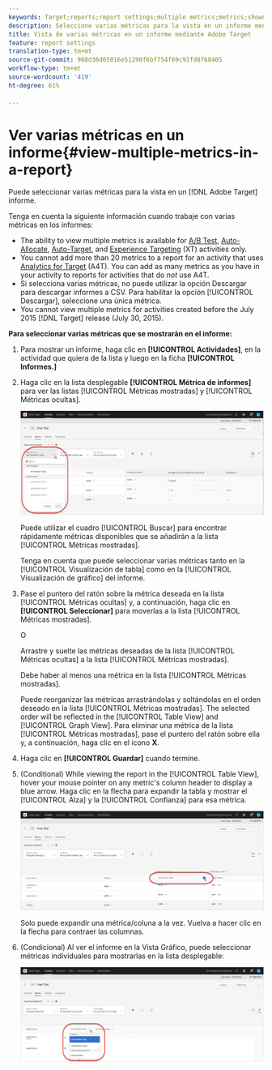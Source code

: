 ```yaml
---
keywords: Target;reports;report settings;multiple metrics;metrics;shown metrics;hidden metrics
description: Seleccione varias métricas para la vista en un informe mediante Adobe Target.
title: Vista de varias métricas en un informe mediante Adobe Target
feature: report settings
translation-type: tm+mt
source-git-commit: 968d36d65016e51290f6bf754f69c91fd8f68405
workflow-type: tm+mt
source-wordcount: '419'
ht-degree: 61%

---
```



# Ver varias métricas en un informe{#view-multiple-metrics-in-a-report}

Puede seleccionar varias métricas para la vista en un [!DNL Adobe Target] informe.

Tenga en cuenta la siguiente información cuando trabaje con varias métricas en los informes:

* The ability to view multiple metrics is available for [A/B Test](/help/c-activities/t-test-ab/test-ab.md), [Auto-Allocate](/help/c-activities/automated-traffic-allocation/automated-traffic-allocation.md), [Auto-Target](/help/c-activities/auto-target/auto-target-to-optimize.md), and [Experience Targeting](/help/c-activities/t-experience-target/experience-target.md) (XT) activities only.
* You cannot add more than 20 metrics to a report for an activity that uses [Analytics for Target](/help/c-integrating-target-with-mac/a4t/a4t.md) (A4T). You can add as many metrics as you have in your activity to reports for activities that do *not* use A4T.
* Si selecciona varias métricas, no puede utilizar la opción [](/help/c-reports/downloading-data-in-csv-file.md)Descargar para descargar informes a CSV. Para habilitar la opción [!UICONTROL Descargar], seleccione una única métrica.
* You cannot view multiple metrics for activities created before the July 2015 [!DNL Target] release (July 30, 2015).

**Para seleccionar varias métricas que se mostrarán en el informe:**

1. Para mostrar un informe, haga clic en **[!UICONTROL Actividades]**, en la actividad que quiera de la lista y luego en la ficha **[!UICONTROL Informes.]**
1. Haga clic en la lista desplegable **[!UICONTROL Métrica de informes]** para ver las listas [!UICONTROL Métricas mostradas] y [!UICONTROL Métricas ocultas].

   ![](assets/multiple_metrics.png)

   Puede utilizar el cuadro [!UICONTROL Buscar] para encontrar rápidamente métricas disponibles que se añadirán a la lista [!UICONTROL Métricas mostradas].

   Tenga en cuenta que puede seleccionar varias métricas tanto en la [!UICONTROL Visualización de tabla] como en la [!UICONTROL Visualización de gráfico] del informe.

1. Pase el puntero del ratón sobre la métrica deseada en la lista [!UICONTROL Métricas ocultas] y, a continuación, haga clic en **[!UICONTROL Seleccionar]** para moverlas a la lista [!UICONTROL Métricas mostradas].

   O

   Arrastre y suelte las métricas deseadas de la lista [!UICONTROL Métricas ocultas] a la lista [!UICONTROL Métricas mostradas].

   Debe haber al menos una métrica en la lista [!UICONTROL Métricas mostradas].

   Puede reorganizar las métricas arrastrándolas y soltándolas en el orden deseado en la lista [!UICONTROL Métricas mostradas]. The selected order will be reflected in the [!UICONTROL Table View] and [!UICONTROL Graph View]. Para eliminar una métrica de la lista [!UICONTROL Métricas mostradas], pase el puntero del ratón sobre ella y, a continuación, haga clic en el icono **X**.

1. Haga clic en **[!UICONTROL Guardar]** cuando termine.
1. (Conditional) While viewing the report in the [!UICONTROL Table View], hover your mouse pointer on any metric&#39;s column header to display a blue arrow. Haga clic en la flecha para expandir la tabla y mostrar el [!UICONTROL Alza] y la [!UICONTROL Confianza] para esa métrica.

   ![](assets/multiple_metrics_table.png)

   Solo puede expandir una métrica/coluna a la vez. Vuelva a hacer clic en la flecha para contraer las columnas.

1. (Condicional) Al ver el informe en la Vista Gráfico, puede seleccionar métricas individuales para mostrarlas en la lista desplegable:

   ![](assets/multiple_metrics_graph.png)

